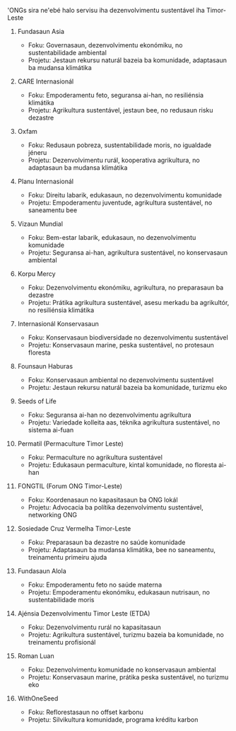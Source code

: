 'ONGs sira ne'ebé halo servisu iha dezenvolvimentu sustentável iha Timor-Leste

1. Fundasaun Asia
   - Foku: Governasaun, dezenvolvimentu ekonómiku, no sustentabilidade ambiental
   - Projetu: Jestaun rekursu naturál bazeia ba komunidade, adaptasaun ba mudansa klimátika

2. CARE Internasionál
   - Foku: Empoderamentu feto, seguransa ai-han, no resiliénsia klimátika
   - Projetu: Agrikultura sustentável, jestaun bee, no redusaun risku dezastre

3. Oxfam
   - Foku: Redusaun pobreza, sustentabilidade moris, no igualdade jéneru
   - Projetu: Dezenvolvimentu rurál, kooperativa agrikultura, no adaptasaun ba mudansa klimátika

4. Planu Internasionál
   - Foku: Direitu labarik, edukasaun, no dezenvolvimentu komunidade
   - Projetu: Empoderamentu juventude, agrikultura sustentável, no saneamentu bee

5. Vizaun Mundial
   - Foku: Bem-estar labarik, edukasaun, no dezenvolvimentu komunidade
   - Projetu: Seguransa ai-han, agrikultura sustentável, no konservasaun ambiental

6. Korpu Mercy
   - Foku: Dezenvolvimentu ekonómiku, agrikultura, no preparasaun ba dezastre
   - Projetu: Prátika agrikultura sustentável, asesu merkadu ba agrikultór, no resiliénsia klimátika

7. Internasionál Konservasaun
   - Foku: Konservasaun biodiversidade no dezenvolvimentu sustentável
   - Projetu: Konservasaun marine, peska sustentável, no protesaun floresta

8. Founsaun Haburas
   - Foku: Konservasaun ambiental no dezenvolvimentu sustentável
   - Projetu: Jestaun rekursu naturál bazeia ba komunidade, turizmu eko

9. Seeds of Life
   - Foku: Seguransa ai-han no dezenvolvimentu agrikultura
   - Projetu: Variedade kolleita aas, téknika agrikultura sustentável, no sistema ai-fuan

10. Permatil (Permaculture Timor Leste)
    - Foku: Permaculture no agrikultura sustentável
    - Projetu: Edukasaun permaculture, kintal komunidade, no floresta ai-han

11. FONGTIL (Forum ONG Timor-Leste)
    - Foku: Koordenasaun no kapasitasaun ba ONG lokál
    - Projetu: Advocacia ba polítika dezenvolvimentu sustentável, networking ONG

12. Sosiedade Cruz Vermelha Timor-Leste
    - Foku: Preparasaun ba dezastre no saúde komunidade
    - Projetu: Adaptasaun ba mudansa klimátika, bee no saneamentu, treinamentu primeiru ajuda

13. Fundasaun Alola
    - Foku: Empoderamentu feto no saúde materna
    - Projetu: Empoderamentu ekonómiku, edukasaun nutrisaun, no sustentabilidade moris

14. Ajénsia Dezenvolvimentu Timor Leste (ETDA)
    - Foku: Dezenvolvimentu rurál no kapasitasaun
    - Projetu: Agrikultura sustentável, turizmu bazeia ba komunidade, no treinamentu profisionál

15. Roman Luan
    - Foku: Dezenvolvimentu komunidade no konservasaun ambiental
    - Projetu: Konservasaun marine, prátika peska sustentável, no turizmu eko

16. WithOneSeed
    - Foku: Reflorestasaun no offset karbonu
    - Projetu: Silvikultura komunidade, programa kréditu karbon